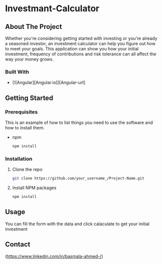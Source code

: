 # Investmant-Calculator
<!-- ABOUT THE PROJECT -->
## About The Project

Whether you're considering getting started with investing or you're already a seasoned investor, an investment calculator can help you figure out how to meet your goals.
This application can show you how your initial investment, frequency of contributions and risk tolerance can all affect the way your money grows.



### Built With
* [![Angular][Angular.io]][Angular-url]




<!-- GETTING STARTED -->
## Getting Started

### Prerequisites

This is an example of how to list things you need to use the software and how to install them.
* npm
  ```sh
  npm install
  ```

### Installation

1. Clone the repo
   ```sh
   git clone https://github.com/your_username_/Project-Name.git
   ```
2. Install NPM packages
   ```sh
   npm install
   ```



<!-- USAGE EXAMPLES -->
## Usage

You can fill the form with the data and click calaculate to get your initial investment


<!-- CONTACT -->
## Contact

(https://www.linkedin.com/in/basmala-ahmed-/) 








